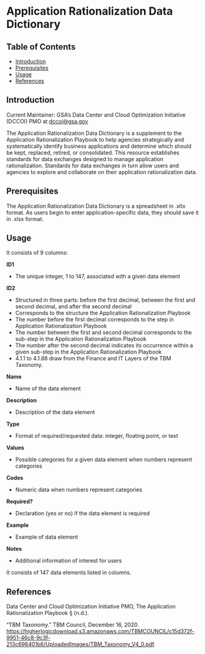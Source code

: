 # Application Rationalization Data Dictionary

## Table of Contents

 - [Introduction](https://github.com/AaronKoppel/AppRatDataDictionary/blob/main/README.md#introduction)
 - [Prerequisites](https://github.com/AaronKoppel/AppRatDataDictionary/blob/main/README.md#prerequisites)
 - [Usage](https://github.com/AaronKoppel/AppRatDataDictionary/blob/main/README.md#usage)
 - [References](https://github.com/AaronKoppel/AppRatDataDictionary/blob/main/README.md#references)

## Introduction

Current Maintainer: GSA’s Data Center and Cloud Optimization Initiative (DCCOI) PMO at <dccoi@gsa.gov>

The Application Rationalization Data Dictionary is a supplement to the Application Rationalization Playbook to help agencies strategically and systematically identify business applications and determine which should be kept, replaced, retired, or consolidated. This resource establishes standards for data exchanges designed to manage application rationalization. Standards for data exchanges in turn allow users and agencies to explore and collaborate on their application rationalization data.

## Prerequisites

The Application Rationalization Data Dictionary is a spreadsheet in .xltx format. As users begin to enter application-specific data, they should save it in .xlsx format.

## Usage

It consists of 9 columns:

**ID1**
- The unique integer, 1 to 147, associated with a given data element

**ID2**
- Structured in three parts: before the first decimal, between the first and second decimal, and after the second decimal
- Corresponds to the structure the Application Rationalization Playbook
- The number before the first decimal corresponds to the step in Application Rationalization Playbook
- The number between the first and second decimal corresponds to the sub-step in the Application Rationalization Playbook
- The number after the second decimal indicates its occurrence within a given sub-step in the Application Rationalization Playbook
- 4.1.1 to 4.1.88 draw from the Finance and IT Layers of the TBM Taxonomy.

**Name**
- Name of the data element

**Description**
- Description of the data element

**Type**
- Format of required/requested data: integer, floating point, or text

**Values**
- Possible categories for a given data element when numbers represent categories

**Codes**
- Numeric data when numbers represent categories

**Required?**
- Declaration (yes or no) if the data element is required 

**Example**
- Example of data element

**Notes**
- Additional information of interest for users

It consists of 147 data elements listed in columns.

## References

Data Center and Cloud Optimization Initiative PMO, The Application Rationalization Playbook § (n.d.).

“TBM Taxonomy.” TBM Council, December 16, 2020. https://higherlogicdownload.s3.amazonaws.com/TBMCOUNCIL/c15d372f-9951-46c8-9c3f-213c696401b6/UploadedImages/TBM_Taxonomy_V4_0.pdf.
